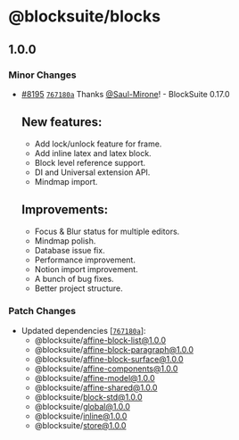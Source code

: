 # @blocksuite/blocks

## 1.0.0

### Minor Changes

- [#8195](https://github.com/toeverything/blocksuite/pull/8195) [`767180a`](https://github.com/toeverything/blocksuite/commit/767180aaa71fc4a5e3f97a3c2913b5b22937f120) Thanks [@Saul-Mirone](https://github.com/Saul-Mirone)! - BlockSuite 0.17.0

  ## New features:

  - Add lock/unlock feature for frame.
  - Add inline latex and latex block.
  - Block level reference support.
  - DI and Universal extension API.
  - Mindmap import.

  ## Improvements:

  - Focus & Blur status for multiple editors.
  - Mindmap polish.
  - Database issue fix.
  - Performance improvement.
  - Notion import improvement.
  - A bunch of bug fixes.
  - Better project structure.

### Patch Changes

- Updated dependencies [[`767180a`](https://github.com/toeverything/blocksuite/commit/767180aaa71fc4a5e3f97a3c2913b5b22937f120)]:
  - @blocksuite/affine-block-list@1.0.0
  - @blocksuite/affine-block-paragraph@1.0.0
  - @blocksuite/affine-block-surface@1.0.0
  - @blocksuite/affine-components@1.0.0
  - @blocksuite/affine-model@1.0.0
  - @blocksuite/affine-shared@1.0.0
  - @blocksuite/block-std@1.0.0
  - @blocksuite/global@1.0.0
  - @blocksuite/inline@1.0.0
  - @blocksuite/store@1.0.0
